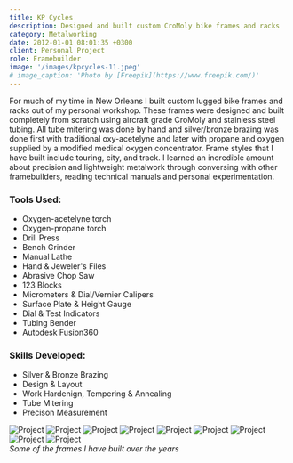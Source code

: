 ```yaml
---
title: KP Cycles
description: Designed and built custom CroMoly bike frames and racks
category: Metalworking
date: 2012-01-01 08:01:35 +0300
client: Personal Project
role: Framebuilder
image: '/images/kpcycles-11.jpeg'
# image_caption: 'Photo by [Freepik](https://www.freepik.com/)'
---
```


For much of my time in New Orleans I built custom lugged bike frames and racks out of my personal workshop. These frames were designed and built completely from scratch using aircraft grade CroMoly and stainless steel tubing. All tube mitering was done by hand and silver/bronze brazing was done first with traditional oxy-acetelyne and later with propane and oxygen supplied by a modified medical oxygen concentrator. Frame styles that I have built include touring, city, and track. I learned an incredible amount about precision and lightweight metalwork through conversing with other framebuilders, reading technical manuals and personal experimentation.

### Tools Used:
* Oxygen-acetelyne torch
* Oxygen-propane torch
* Drill Press
* Bench Grinder
* Manual Lathe
* Hand & Jeweler's Files
* Abrasive Chop Saw
* 123 Blocks
* Micrometers & Dial/Vernier Calipers
* Surface Plate & Height Gauge
* Dial & Test Indicators
* Tubing Bender
* Autodesk Fusion360

### Skills Developed:
* Silver & Bronze Brazing
* Design & Layout
* Work Hardenign, Tempering & Annealing
* Tube Mitering
* Precison Measurement

<div class="gallery-box">
  <div class="gallery">
    <img src="/images/kpcycles-2.jpg" loading="lazy" alt="Project">
    <img src="/images/kpcycles-3.jpg" loading="lazy" alt="Project">
    <img src="/images/kpcycles-4.jpg" loading="lazy" alt="Project">
    <img src="/images/kpcycles-5.jpg" loading="lazy" alt="Project">
    <img src="/images/kpcycles-6.jpg" loading="lazy" alt="Project">
    <img src="/images/kpcycles-8.jpg" loading="lazy" alt="Project">
    <img src="/images/kpcycles-7.jpg" loading="lazy" alt="Project">
    <img src="/images/kpcycles-9.jpg" loading="lazy" alt="Project">
    <img src="/images/kpcycles-10.jpg" loading="lazy" alt="Project">
  </div>
  <em>Some of the frames I have built over the years</em>
</div>
